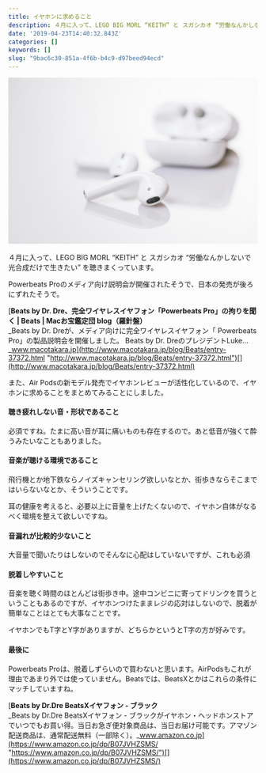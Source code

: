 ```yaml
---
title: イヤホンに求めること
description: ４月に入って、LEGO BIG MORL “KEITH” と スガシカオ “労働なんかしないで光合成だけで生きたい” を聴きまくっています。
date: '2019-04-23T14:40:32.843Z'
categories: []
keywords: []
slug: "9bac6c30-851a-4f6b-b4c9-d97beed94ecd"
---
```

![](1__2__TE2Y7flUzMlp9QihT9OA.jpeg)

４月に入って、LEGO BIG MORL “KEITH” と スガシカオ “労働なんかしないで光合成だけで生きたい” を聴きまくっています。

Powerbeats Proのメディア向け説明会が開催されたそうで、日本の発売が後ろにずれたそうで。

[**Beats by Dr. Dre、完全ワイヤレスイヤフォン「Powerbeats Pro」の拘りを聞く | Beats | Macお宝鑑定団 blog（羅針盤）**  
_Beats by Dr. Dreが、メディア向けに完全ワイヤレスイヤフォン「 Powerbeats Pro」の製品説明会を開催しました。 Beats by Dr. DreのプレジデントLuke…_www.macotakara.jp](http://www.macotakara.jp/blog/Beats/entry-37372.html "http://www.macotakara.jp/blog/Beats/entry-37372.html")[](http://www.macotakara.jp/blog/Beats/entry-37372.html)

また、Air Podsの新モデル発売でイヤホンレビューが活性化しているので、イヤホンに求めることをまとめてみることにしました。

#### 聴き疲れしない音・形状であること

必須ですね。たまに高い音が耳に痛いものも存在するので。あと低音が強くて酔うみたいなこともありました。

#### 音楽が聴ける環境であること

飛行機とか地下鉄ならノイズキャンセリング欲しいなとか、街歩きならそこまではいらないなとか、そういうことです。

耳の健康を考えると、必要以上に音量を上げたくないので、イヤホン自体がなるべく環境を整えて欲しいですね。

#### 音漏れが比較的少ないこと

大音量で聞いたりはしないのでそんなに心配はしていないですが、これも必須

#### 脱着しやすいこと

音楽を聴く時間のほとんどは街歩き中。途中コンビニに寄ってドリンクを買うということもあるのですが、イヤホンつけたままレジの応対はしないので、脱着が簡単なことはとても大事なことです。

イヤホンでもT字とY字がありますが、どちらかというとT字の方が好みです。

#### 最後に

Powerbeats Proは、脱着しずらいので買わないと思います。AirPodsもこれが理由であまり外では使っていません。Beatsでは、BeatsXとかはこれらの条件にマッチしていますね。

[**Beats by Dr.Dre BeatsXイヤフォン - ブラック**  
_Beats by Dr.Dre BeatsXイヤフォン - ブラックがイヤホン・ヘッドホンストアでいつでもお買い得。当日お急ぎ便対象商品は、当日お届け可能です。アマゾン配送商品は、通常配送無料（一部除く）。_www.amazon.co.jp](https://www.amazon.co.jp/dp/B07JVHZSMS/ "https://www.amazon.co.jp/dp/B07JVHZSMS/")[](https://www.amazon.co.jp/dp/B07JVHZSMS/)